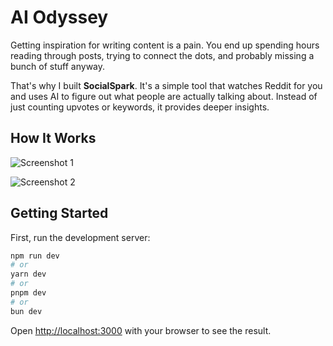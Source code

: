 # AI Odyssey

Getting inspiration for writing content is a pain. You end up spending hours reading through posts, trying to connect the dots, and probably missing a bunch of stuff anyway.

That's why I built **SocialSpark**. It's a simple tool that watches Reddit for you and uses AI to figure out what people are actually talking about. Instead of just counting upvotes or keywords, it provides deeper insights.

## How It Works

![Screenshot 1](/1.png)

![Screenshot 2](/2.png)

## Getting Started

First, run the development server:

```sh
npm run dev
# or
yarn dev
# or
pnpm dev
# or
bun dev
```

Open [http://localhost:3000](http://localhost:3000) with your browser to see the result.

